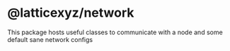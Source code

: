 # @latticexyz/network

This package hosts useful classes to communicate with a node and some default sane network configs
